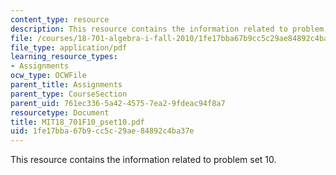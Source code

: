 ```yaml
---
content_type: resource
description: This resource contains the information related to problem set 10.
file: /courses/18-701-algebra-i-fall-2010/1fe17bba67b9cc5c29ae84892c4ba37e_MIT18_701F10_pset10.pdf
file_type: application/pdf
learning_resource_types:
- Assignments
ocw_type: OCWFile
parent_title: Assignments
parent_type: CourseSection
parent_uid: 761ec336-5a42-4575-7ea2-9fdeac94f8a7
resourcetype: Document
title: MIT18_701F10_pset10.pdf
uid: 1fe17bba-67b9-cc5c-29ae-84892c4ba37e
---
```

This resource contains the information related to problem set 10.

